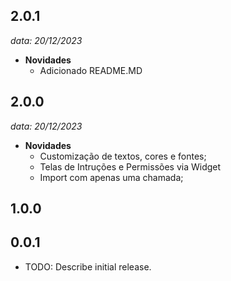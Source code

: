## 2.0.1

_data: 20/12/2023_

- **Novidades**
  - Adicionado README.MD

## 2.0.0

_data: 20/12/2023_

- **Novidades**
  - Customização de textos, cores e fontes;
  - Telas de Intruções e Permissões via Widget
  - Import com apenas uma chamada;

## 1.0.0

## 0.0.1

- TODO: Describe initial release.
